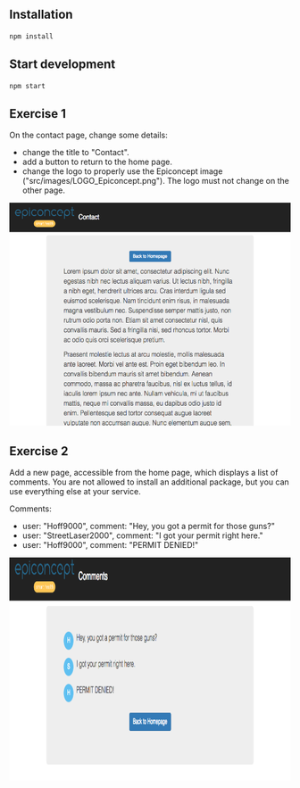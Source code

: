 ## Installation
```bash
npm install
```

## Start development
```bash
npm start
```

## Exercise 1
On the contact page, change some details:
- change the title to "Contact".
- add a button to return to the home page.
- change the logo to properly use the Epiconcept image ("src/images/LOGO_Epiconcept.png"). The logo must not change on the other page.

<img src="/doc/contact.png" alt="Contact" height="400"/>

## Exercise 2
Add a new page, accessible from the home page, which displays a list of comments. You are not allowed to install an additional package, but you can use everything else at your service.

Comments:
- user: "Hoff9000", comment: "Hey, you got a permit for those guns?"
- user: "StreetLaser2000", comment: "I got your permit right here."
- user: "Hoff9000", comment: "PERMIT DENIED!"

<img src="/doc/comment.png" alt="Comment" height="400"/>
